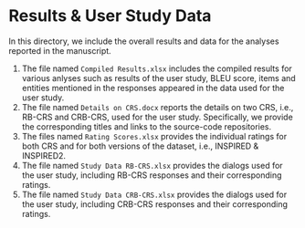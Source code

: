 # Results & User Study Data

In this directory, we include the overall results and data for the analyses reported in the manuscript. 

1. The file named `Compiled Results.xlsx` includes the compiled results for various anlyses such as results of the user study, BLEU score, items and entities mentioned in the responses appeared in the data used for the user study.
2. The file named `Details on CRS.docx` reports the details on two CRS, i.e., RB-CRS and CRB-CRS, used for the user study. Specifically, we provide the corresponding titles and links to the source-code repositories. 
3. The files named `Rating Scores.xlsx` provides the individual ratings for both CRS and for both versions of the dataset, i.e., INSPIRED & INSPIRED2.
4. The file named `Study Data RB-CRS.xlsx` provides the dialogs used for the user study, including RB-CRS responses and their corresponding ratings.
5. The file named `Study Data CRB-CRS.xlsx` provides the dialogs used for the user study, including CRB-CRS responses and their corresponding ratings.
